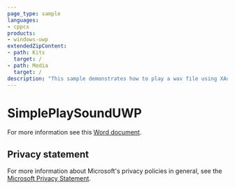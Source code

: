 ```yaml
---
page_type: sample
languages:
- cppcx
products:
- windows-uwp
extendedZipContent:
- path: Kits
  target: /
- path: Media
  target: /
description: "This sample demonstrates how to play a wav file using XAudio2 in a Universal Windows Platform (UWP) app."
---
```


# SimplePlaySoundUWP

For more information see this [Word document](https://github.com/microsoft/Xbox-ATG-Samples/blob/master/UWPSamples/Audio/SimplePlaySoundUWP/Readme.docx).

## Privacy statement

For more information about Microsoft's privacy policies in general, see the [Microsoft Privacy Statement](https://privacy.microsoft.com/privacystatement/).
